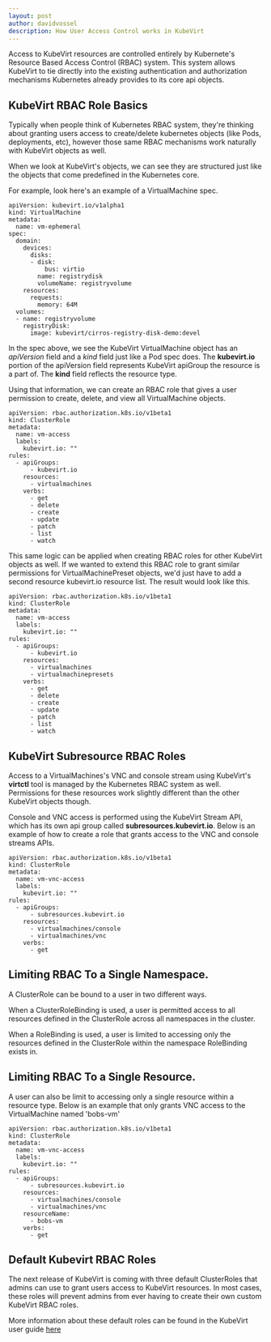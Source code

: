 ```yaml
---
layout: post
author: davidvossel
description: How User Access Control works in KubeVirt
---
```


Access to KubeVirt resources are controlled entirely by Kubernete's Resource
Based Access Control (RBAC) system. This system allows KubeVirt to tie directly
into the existing authentication and authorization mechanisms Kubernetes
already provides to its core api objects.

## KubeVirt RBAC Role Basics

Typically when people think of Kubernetes RBAC system, they're thinking about
granting users access to create/delete kubernetes objects (like Pods,
deployments, etc), however those same RBAC mechanisms work naturally with
KubeVirt objects as well.

When we look at KubeVirt's objects, we can see they are structured just like
the objects that come predefined in the Kubernetes core.

For example, look here's an example of a VirtualMachine spec.

```
apiVersion: kubevirt.io/v1alpha1
kind: VirtualMachine
metadata:
  name: vm-ephemeral
spec:
  domain:
    devices:
      disks:
      - disk:
          bus: virtio
        name: registrydisk
        volumeName: registryvolume
    resources:
      requests:
        memory: 64M
  volumes:
  - name: registryvolume
    registryDisk:
      image: kubevirt/cirros-registry-disk-demo:devel
```

In the spec above, we see the KubeVirt VirtualMachine object has an *apiVersion*
field and a *kind* field just like a Pod spec does. The **kubevirt.io** portion
of the apiVersion field represents KubeVirt apiGroup the resource is a part of.
The **kind** field reflects the resource type.

Using that information, we can create an RBAC role that gives a user permission
to create, delete, and view all VirtualMachine objects.

```
apiVersion: rbac.authorization.k8s.io/v1beta1
kind: ClusterRole
metadata:
  name: vm-access
  labels:
    kubevirt.io: ""
rules:
  - apiGroups:
      - kubevirt.io
    resources:
      - virtualmachines
    verbs:
      - get
      - delete
      - create
      - update
      - patch
      - list
      - watch
```

This same logic can be applied when creating RBAC roles for other KubeVirt
objects as well. If we wanted to extend this RBAC role to grant similar
permissions for VirtualMachinePreset objects, we'd just have to add a second
resource kubevirt.io resource list. The result would look like this.

```
apiVersion: rbac.authorization.k8s.io/v1beta1
kind: ClusterRole
metadata:
  name: vm-access
  labels:
    kubevirt.io: ""
rules:
  - apiGroups:
      - kubevirt.io
    resources:
      - virtualmachines
      - virtualmachinepresets
    verbs:
      - get
      - delete
      - create
      - update
      - patch
      - list
      - watch
```

## KubeVirt Subresource RBAC Roles

Access to a VirtualMachines's VNC and console stream using KubeVirt's
**virtctl** tool is managed by the Kubernetes RBAC system as well. Permissions
for these resources work slightly different than the other KubeVirt objects
though.

Console and VNC access is performed using the KubeVirt Stream API, which has
its own api group called **subresources.kubevirt.io**. Below is an example of
how to create a role that grants access to the VNC and console streams APIs.

```
apiVersion: rbac.authorization.k8s.io/v1beta1
kind: ClusterRole
metadata:
  name: vm-vnc-access
  labels:
    kubevirt.io: ""
rules:
  - apiGroups:
      - subresources.kubevirt.io
    resources:
      - virtualmachines/console
      - virtualmachines/vnc
    verbs:
      - get
```

## Limiting RBAC To a Single Namespace.

A ClusterRole can be bound to a user in two different ways.

When a ClusterRoleBinding is used, a user is permitted access to all resources
defined in the ClusterRole across all namespaces in the cluster.

When a RoleBinding is used, a user is limited to accessing only the resources
defined in the ClusterRole within the namespace RoleBinding exists in.

## Limiting RBAC To a Single Resource.

A user can also be limit to accessing only a single resource within a resource
type. Below is an example that only grants VNC access to the VirtualMachine
named 'bobs-vm'

```
apiVersion: rbac.authorization.k8s.io/v1beta1
kind: ClusterRole
metadata:
  name: vm-vnc-access
  labels:
    kubevirt.io: ""
rules:
  - apiGroups:
      - subresources.kubevirt.io
    resources:
      - virtualmachines/console
      - virtualmachines/vnc
    resourceName:
      - bobs-vm
    verbs:
      - get
```

## Default Kubevirt RBAC Roles

The next release of KubeVirt is coming with three default ClusterRoles that
admins can use to grant users access to KubeVirt resources. In most cases,
these roles will prevent admins from ever having to create their own custom
KubeVirt RBAC roles.

More information about these default roles can be found in the KubeVirt
user guide [here](https://www.kubevirt.io/user-guide/#/authorization)
